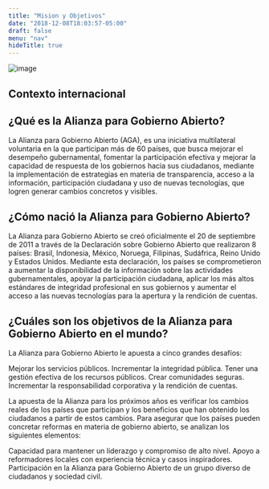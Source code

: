```yaml
---
title: "Mision y Objetivos"
date: "2018-12-08T18:03:57-05:00"
draft: false
menu: "nav"
hideTitle: true
---
```



![image](/images/bannermisionobjetivos.png)



## Contexto internacional

 

## ¿Qué es la Alianza para Gobierno Abierto?

La Alianza para Gobierno Abierto (AGA), es una iniciativa multilateral voluntaria en la que participan más de 60 países, que busca mejorar el desempeño gubernamental, fomentar la participación efectiva y mejorar la capacidad de respuesta de los gobiernos hacia sus ciudadanos, mediante la implementación de estrategias en materia de transparencia, acceso a la información, participación ciudadana y uso de nuevas tecnologías, que logren generar cambios concretos y visibles.

## ¿Cómo nació la Alianza para Gobierno Abierto?

La Alianza para Gobierno Abierto se creó oficialmente el 20 de septiembre de 2011 a través de la Declaración sobre Gobierno Abierto que realizaron 8 países: Brasil, Indonesia, México, Noruega, Filipinas, Sudáfrica, Reino Unido y Estados Unidos. Mediante esta declaración, los países se comprometieron a aumentar la disponibilidad de la información sobre las actividades gubernamentales, apoyar la participación ciudadana, aplicar los más altos estándares de integridad profesional en sus gobiernos y aumentar el acceso a las nuevas tecnologías para la apertura y la rendición de cuentas.

## ¿Cuáles son los objetivos de la Alianza para Gobierno Abierto en el mundo?

La Alianza para Gobierno Abierto le apuesta a cinco grandes desafíos:

Mejorar los servicios públicos.
Incrementar la integridad pública. 
Tener una gestión efectiva de los recursos públicos.
Crear comunidades seguras.
Incrementar la responsabilidad corporativa y la rendición de cuentas.

La apuesta de la Alianza para los próximos años es verificar los cambios reales de los países que participan y los beneficios que han obtenido los ciudadanos a partir de estos cambios. Para asegurar que los países pueden concretar reformas en materia de gobierno abierto, se analizan los siguientes elementos:

Capacidad para mantener un liderazgo y compromiso de alto nivel.
Apoyo a reformadores locales con experiencia técnica y casos inspiradores.
Participación en la Alianza para Gobierno Abierto de un grupo diverso de ciudadanos y sociedad civil.